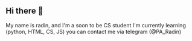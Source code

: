 ## Hi there 👋
My name is radin, and I'm a soon to be CS student
I'm currently learning (python, HTML, CS, JS)
you can contact me via telegram (@PA_Radin)
<!--
**radin-devs/radin-devs** is a ✨ _special_ ✨ repository because its `README.md` (this file) appears on your GitHub profile.

Here are some ideas to get you started:

- 🔭 I’m currently working on ...
- 🌱 I’m currently learning ...
- 👯 I’m looking to collaborate on ...
- 🤔 I’m looking for help with ...
- 💬 Ask me about ...
- 📫 How to reach me: ...
- 😄 Pronouns: ...
- ⚡ Fun fact: ...
-->
